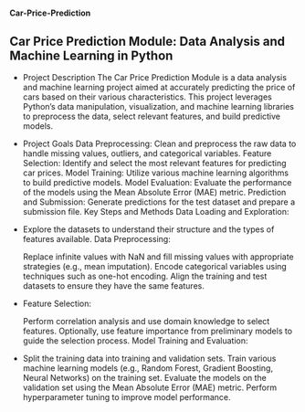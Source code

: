 #### Car-Price-Prediction
##   Car Price Prediction Module: Data Analysis and Machine Learning in Python

- Project Description
  The Car Price Prediction Module is a data analysis and machine learning project aimed at accurately predicting the price of cars based on their various characteristics. 
  This project leverages Python’s data manipulation, visualization, and machine learning libraries to preprocess the data, select relevant features, and build predictive 
  models.
 
- Project Goals
  Data Preprocessing: Clean and preprocess the raw data to handle missing values, outliers, and categorical variables.
  Feature Selection: Identify and select the most relevant features for predicting car prices.
  Model Training: Utilize various machine learning algorithms to build predictive models.
  Model Evaluation: Evaluate the performance of the models using the Mean Absolute Error (MAE) metric.
  Prediction and Submission: Generate predictions for the test dataset and prepare a submission file.
  Key Steps and Methods
  Data Loading and Exploration:

- Explore the datasets to understand their structure and the types of features available.
  Data Preprocessing:

  Replace infinite values with NaN and fill missing values with appropriate strategies (e.g., mean imputation).
  Encode categorical variables using techniques such as one-hot encoding.
  Align the training and test datasets to ensure they have the same features.

- Feature Selection:

  Perform correlation analysis and use domain knowledge to select features.
  Optionally, use feature importance from preliminary models to guide the selection process.
  Model Training and Evaluation:

- Split the training data into training and validation sets.
  Train various machine learning models (e.g., Random Forest, Gradient Boosting, Neural Networks) on the training set.
  Evaluate the models on the validation set using the Mean Absolute Error (MAE) metric.
  Perform hyperparameter tuning to improve model performance.
